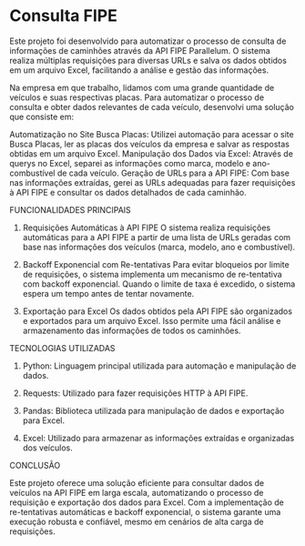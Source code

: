 # Consulta FIPE

Este projeto foi desenvolvido para automatizar o processo de consulta de informações de caminhões através da API FIPE Parallelum. O sistema realiza múltiplas requisições para diversas URLs e salva os dados obtidos em um arquivo Excel, facilitando a análise e gestão das informações.

Na empresa em que trabalho, lidamos com uma grande quantidade de veículos e suas respectivas placas. Para automatizar o processo de consulta e obter dados relevantes de cada veículo, desenvolvi uma solução que consiste em:

Automatização no Site Busca Placas: Utilizei automação para acessar o site Busca Placas, ler as placas dos veículos da empresa e salvar as respostas obtidas em um arquivo Excel.
Manipulação dos Dados via Excel: Através de querys no Excel, separei as informações como marca, modelo e ano-combustível de cada veículo.
Geração de URLs para a API FIPE: Com base nas informações extraídas, gerei as URLs adequadas para fazer requisições à API FIPE e consultar os dados detalhados de cada caminhão.

FUNCIONALIDADES PRINCIPAIS

1. Requisições Automáticas à API FIPE
O sistema realiza requisições automáticas para a API FIPE a partir de uma lista de URLs geradas com base nas informações dos veículos (marca, modelo, ano e combustível).

2. Backoff Exponencial com Re-tentativas
Para evitar bloqueios por limite de requisições, o sistema implementa um mecanismo de re-tentativa com backoff exponencial. Quando o limite de taxa é excedido, o sistema espera um tempo antes de tentar novamente.

3. Exportação para Excel
Os dados obtidos pela API FIPE são organizados e exportados para um arquivo Excel. Isso permite uma fácil análise e armazenamento das informações de todos os caminhões.

TECNOLOGIAS UTILIZADAS

1. Python: Linguagem principal utilizada para automação e manipulação de dados.

2. Requests: Utilizado para fazer requisições HTTP à API FIPE.

3. Pandas: Biblioteca utilizada para manipulação de dados e exportação para Excel.

4. Excel: Utilizado para armazenar as informações extraídas e organizadas dos veículos.


CONCLUSÃO

Este projeto oferece uma solução eficiente para consultar dados de veículos na API FIPE em larga escala, automatizando o processo de requisição e exportação dos dados para Excel. Com a implementação de re-tentativas automáticas e backoff exponencial, o sistema garante uma execução robusta e confiável, mesmo em cenários de alta carga de requisições.

